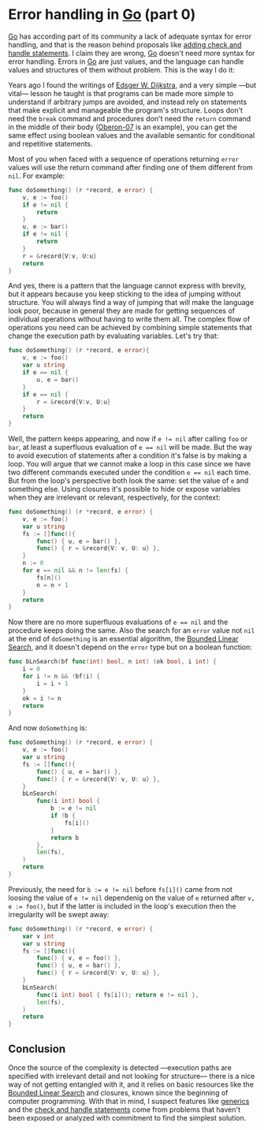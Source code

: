 # Error handling in [Go][0] (part 0)

[Go][0] has according part of its community a lack of adequate syntax for error handling, and that is the reason behind proposals like [adding check and handle statements][1]. I claim they are wrong, [Go][0] doesn't need more syntax for error handling. Errors in [Go][0] are just values, and the language can handle values and structures of them without problem. This is the way I do it:

Years ago I found the writings of [Edsger W. Dijkstra][2], and a very simple —but vital— lesson he taught is that programs can be made more simple to understand if arbitrary jumps are avoided, and instead rely on statements that make explicit and manageable the program's structure. Loops don't need the `break` command and procedures don't need the `return` command in the middle of their body ([Oberon-07][3] is an example), you can get the same effect using boolean values and the available semantic for conditional and repetitive statements.

Most of you when faced with a sequence of operations returning `error` values will use the return command after finding one of them different from `nil`. For example:

```go
func doSomething() (r *record, e error) {
	v, e := foo()
	if e != nil {
		return
	}
	u, e := bar()
	if e != nil {
		return
	}
	r = &record{V:v, U:u}
	return
}
```

And yes, there is a pattern that the language cannot express with brevity, but it appears because you keep sticking to the idea of jumping without structure. You will always find a way of jumping that will make the language look poor, because in general they are made for getting sequences of individual operations without having to write them all. The complex flow of operations you need can be achieved by combining simple statements that change the execution path by evaluating variables. Let's try that:

```go
func doSomething() (r *record, e error){
	v, e := foo()
	var u string
	if e == nil {
		u, e = bar()
	}
	if e == nil {
		r = &record{V:v, U:u}
	}
	return
}
```

Well, the pattern keeps appearing, and now if `e != nil` after calling `foo` or `bar`, at least a superfluous evaluation of `e == nil` will be made. But the way to avoid execution of statements after a condition it's false is by making a loop. You will argue that we cannot make a loop in this case since we have two different commands executed under the condition `e == nil` each time. But from the loop's perspective both look the same: set the value of `e` and something else. Using closures it's possible to hide or expose variables when they are irrelevant or relevant, respectively, for the context:

```go
func doSomething() (r *record, e error) {
	v, e := foo()
	var u string
	fs := []func(){
		func() { u, e = bar() },
		func() { r = &record{V: v, U: u} },
	}
	n := 0
	for e == nil && n != len(fs) {
		fs[n]()
		n = n + 1
	}
	return
}
```

Now there are no more superfluous evaluations of `e == nil` and the procedure keeps doing the same. Also the search for an `error` value not `nil` at the end of `doSomething` is an essential algorithm, the [Bounded Linear Search][4], and it doesn't depend on the `error` type but on a boolean function: 

```go
func bLnSearch(bf func(int) bool, n int) (ok bool, i int) {
	i = 0
	for i != n && !bf(i) {
		i = i + 1
	}
	ok = i != n
	return
}
```

And now `doSomething` is:

```go
func doSomething() (r *record, e error) {
	v, e := foo()
	var u string
	fs := []func(){
		func() { u, e = bar() },
		func() { r = &record{V: v, U: u} },
	}
	bLnSearch(
		func(i int) bool {
			b := e != nil
			if !b {
				fs[i]()
			}
			return b
		},
		len(fs),
	)
	return
}
```

Previously, the need for `b := e != nil` before `fs[i]()` came from not loosing the value of `e != nil` dependenig on the value of `e` returned after `v, e := foo()`, but if the latter is included in the loop's execution then the irregularity will be swept away:

```go
func doSomething() (r *record, e error) {
	var v int
	var u string
	fs := []func(){
		func() { v, e = foo() },
		func() { u, e = bar() },
		func() { r = &record{V: v, U: u} },
	}
	bLnSearch(
		func(i int) bool { fs[i](); return e != nil },
		len(fs),
	)
	return
}
``` 

## Conclusion

Once the source of the complexity is detected —execution paths are specified with irrelevant detail and not looking for structure— there is a nice way of not getting entangled with it, and it relies on basic resources like the [Bounded Linear Search][4] and closures, known since the beginning of computer programming. With that in mind, I suspect features like [generics][5] and the [check and handle statements][1] come from problems that haven't been exposed or analyzed with commitment to find the simplest solution.

[0]: https://golang.org
[1]: https://go.googlesource.com/proposal/+/master/design/go2draft-error-handling-overview.md 
[2]: https://www.cs.utexas.edu/users/EWD
[3]: http://www.inf.ethz.ch/personal/wirth/Oberon/Oberon07.Report.pdf 
[4]: https://www.cs.utexas.edu/users/EWD/transcriptions/EWD09xx/EWD930.html
[5]: https://go.googlesource.com/proposal/+/master/design/go2draft-generics-overview.md 
